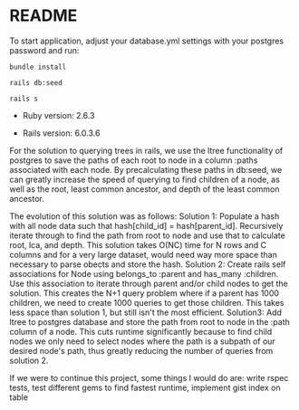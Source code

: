 # README
To start application, adjust your database.yml settings with your postgres password and run:

`bundle install`

`rails db:seed`

`rails s`


* Ruby version: 2.6.3

* Rails version: 6.0.3.6

For the solution to querying trees in rails, we use the ltree functionality of postgres to save the paths of each root to node in a column :paths associated with each node. By precalculating these paths in db:seed, we can greatly increase the speed of querying to find children of a node, as well as the root, least common ancestor, and depth of the least common ancestor.

The evolution of this solution was as follows:
Solution 1: Populate a hash with all node data such that hash[child_id] = hash[parent_id]. Recursively iterate through to find the path from root to node and use that to calculate root, lca, and depth. 
This solution takes O(NC) time for N rows and C columns and for a very large dataset, would need way more space than necessary to parse obects and store the hash.
Solution 2: Create rails self associations for Node using belongs_to :parent and has_many :children. Use this association to iterate through parent and/or child nodes to get the solution. This creates the N+1 query problem where if a parent has 1000 children, we need to create 1000 queries to get those children. This takes less space than solution 1, but still isn't the most efficient.
Solution3: Add ltree to postgres database and store the path from root to node in the :path column of a node. This cuts runtime significantly because to find child nodes we only need to select nodes where the path is a subpath of our desired node's path, thus greatly reducing the number of queries from solution 2.

If we were to continue this project, some things I would do are: write rspec tests, test different gems to find fastest runtime, implement gist index on table
